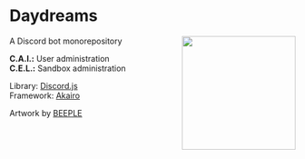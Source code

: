 # Daydreams
<img src="https://i.imgur.com/piB00Bq.png" align="right" width="200">

A Discord bot monorepository

**C.A.I.:** User administration  
**C.E.L.:** Sandbox administration  

Library: [Discord.js](https://github.com/discordjs/discord.js)   
Framework: [Akairo](https://github.com/1Computer1/discord-akairo)   

Artwork by [BEEPLE](https://www.beeple-crap.com/vjloops)
